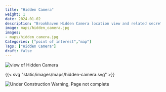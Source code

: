 ```yaml
---
title: "Hidden Camera"
weight: 1
date: 2024-01-02
description: "Brookhaven Hidden Camera location view and related secrets"
image: maps/hidden_camera.jpg
images: 
- maps/hidden_camera.jpg
Categories: ["point of interest","map"]
Tags: ["Hidden Camera"]
draft: false
--- 
```



<!-- ![LOC PIC]() -->

![view of Hidden Camera](/images/maps/hidden_camera.jpg)

{{< svg "static/images/maps/hidden-camera.svg" >}}

![Under Construction Warning, Page not complete](/images/under_construction.png)

<!-- <hr style="background-color: #28b44c" size=8>

### CaseBook Items

- [URL](/)

<hr style="background-color: #28b44c" size=8>

### Quests

- [URL](/) -->